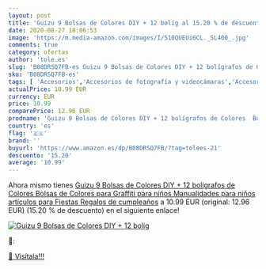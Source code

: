 ```yaml
---
layout: post
title: 'Guizu 9 Bolsas de Colores DIY + 12 bolíg al 15.20 % de descuento'
date: 2020-08-27 18:06:53
image: 'https://m.media-amazon.com/images/I/510QUEUi6CL._SL400_.jpg'
comments: true
category: ofertas
author: 'tole.es'
slug: 'B08DRSQ7FB-es Guizu 9 Bolsas de Colores DIY + 12 bolígrafos de Colores...'
sku: 'B08DRSQ7FB-es'
tags: [ 'Accesorios','Accesorios de fotografía y videocámaras','Accesorios para portátiles y netbooks','Bolsas y fundas para cámaras compactas','Bolsas y fundas para cámaras digitales','Bolsas y fundas para cámaras,  videocámaras y prismáticos','Bolsas y fundas para portátiles y netbooks','Electrónica','Fotografía y videocámaras','Informática','Mochilas para portátiles y netbooks','bolígrafos', ]
actualPrice: 10.99 EUR
currency: EUR
price: 10.99
comparePrice: 12.96 EUR
prodname: 'Guizu 9 Bolsas de Colores DIY + 12 bolígrafos de Colores  Bolsas de Colores para Graffiti para niños  Manualidades para niños  artículos para Fiestas  Regalos de cumpleaños'
country: 'es'
flag: '🇪🇸'
brand: ''
buyurl: 'https://www.amazon.es/dp/B08DRSQ7FB/?tag=tolees-21'
descuento: '15.20'
average: '10.99'
---
```


Ahora mismo tienes [Guizu 9 Bolsas de Colores DIY + 12 bolígrafos de Colores  Bolsas de Colores para Graffiti para niños  Manualidades para niños  artículos para Fiestas  Regalos de cumpleaños](https://www.amazon.es/dp/B08DRSQ7FB/?tag=tolees-21) a 10.99 EUR (original: 12.96 EUR) (15.20 %  de descuento) en el siguiente enlace!

[![Guizu 9 Bolsas de Colores DIY + 12 bolíg](https://m.media-amazon.com/images/I/510QUEUi6CL._SL400_.jpg)](https://www.amazon.es/dp/B08DRSQ7FB/?tag=tolees-21)

🔎:


[🛒 Visítala!!!](https://www.amazon.es/dp/B08DRSQ7FB/?tag=tolees-21)
